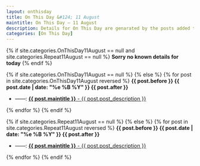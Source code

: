 ```yaml
---
layout: onthisday
title: On This Day &#124; 11 August
maintitle: On This Day — 11 August
description: Details for On This Day are genarated by the posts added to the website so the content is subject to changes/updates over time.
categories: [On This Day]
---
```


{% if site.categories.OnThisDay11August == null and site.categories.Repeat11August == null %}
<strong>Sorry no known details for today</strong>
{% endif %}

{% if site.categories.OnThisDay11August == null %}
{% else %}
{% for post in site.categories.OnThisDay11August reversed %}
<strong>{{ post.before }} {{ post.date | date: "%e %B %Y" }} {{ post.after }}</strong>
<ul>
<li> ——: <a href="{{ post.url }}"><strong>{{ post.maintitle }}</strong> - {{ post.post_description }}</a></li>
</ul>
{% endfor %}
{% endif %}

{% if site.categories.Repeat11August == null %}
{% else %}
{% for post in site.categories.Repeat11August reversed %}
<strong>{{ post.before }} {{ post.date | date: "%e %B %Y" }} {{ post.after }}</strong>
<ul>
<li> ——: <a href="{{ post.url }}"><strong>{{ post.maintitle }}</strong> - {{ post.post_description }}</a></li>
</ul>
{% endfor %}
{% endif %}
